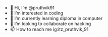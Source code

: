 - 👋 Hi, I’m @pruthvik91
- 👀 I’m interested in coding 
- 🌱 I’m currently learning diploma in computer
- 💞️ I’m looking to collaborate on hacking
- 📫 How to reach me ig:itz_pruthvik_91

<!---
pruthvik91/pruthvik91 is a ✨ special ✨ repository because its `README.md` (this file) appears on your GitHub profile.
You can click the Preview link to take a look at your changes.
--->
